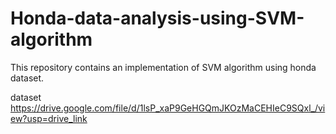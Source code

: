 # Honda-data-analysis-using-SVM-algorithm
This repository contains an implementation of SVM algorithm using honda dataset. 

dataset https://drive.google.com/file/d/1lsP_xaP9GeHGQmJKOzMaCEHIeC9SQxl_/view?usp=drive_link
